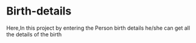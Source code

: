# Birth-details
Here,In this project by entering the Person birth details he/she can get all the details of the birth
